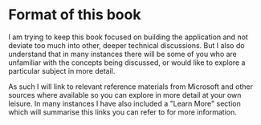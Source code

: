 # Format of this book

I am trying to keep this book focused on building the application and not deviate too much into other, deeper technical discussions. But I also do understand that in many instances there will be some of you who are unfamiliar with the concepts being discussed, or would like to explore a particular subject in more detail.

As such I will link to relevant reference materials from Microsoft and other sources where available so you can explore in more detail at your own leisure. In many instances I have also included a "Learn More" section which will summarise this links you can refer to for more information.
